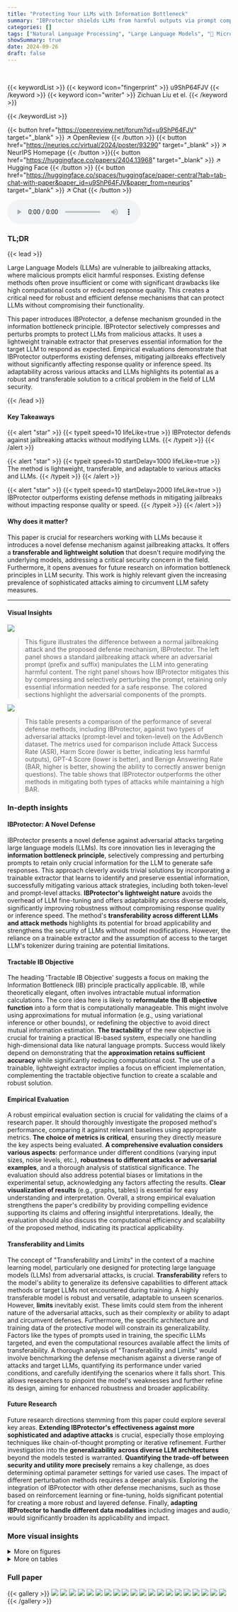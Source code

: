```yaml
---
title: "Protecting Your LLMs with Information Bottleneck"
summary: "IBProtector shields LLMs from harmful outputs via prompt compression, selectively preserving essential information using a trainable extractor."
categories: []
tags: ["Natural Language Processing", "Large Language Models", "🏢 Microsoft Research",]
showSummary: true
date: 2024-09-26
draft: false
---
```


<br>

{{< keywordList >}}
{{< keyword icon="fingerprint" >}} u9ShP64FJV {{< /keyword >}}
{{< keyword icon="writer" >}} Zichuan Liu et el. {{< /keyword >}}
 
{{< /keywordList >}}

{{< button href="https://openreview.net/forum?id=u9ShP64FJV" target="_blank" >}}
↗ OpenReview
{{< /button >}}
{{< button href="https://neurips.cc/virtual/2024/poster/93290" target="_blank" >}}
↗ NeurIPS Homepage
{{< /button >}}{{< button href="https://huggingface.co/papers/2404.13968" target="_blank" >}}
↗ Hugging Face
{{< /button >}}
{{< button href="https://huggingface.co/spaces/huggingface/paper-central?tab=tab-chat-with-paper&paper_id=u9ShP64FJV&paper_from=neurips" target="_blank" >}}
↗ Chat
{{< /button >}}



<audio controls>
    <source src="https://ai-paper-reviewer.com/u9ShP64FJV/podcast.wav" type="audio/wav">
    Your browser does not support the audio element.
</audio>


### TL;DR


{{< lead >}}

Large Language Models (LLMs) are vulnerable to jailbreaking attacks, where malicious prompts elicit harmful responses.  Existing defense methods often prove insufficient or come with significant drawbacks like high computational costs or reduced response quality.  This creates a critical need for robust and efficient defense mechanisms that can protect LLMs without compromising their functionality.



This paper introduces IBProtector, a defense mechanism grounded in the information bottleneck principle. IBProtector selectively compresses and perturbs prompts to protect LLMs from malicious attacks.  It uses a lightweight trainable extractor that preserves essential information for the target LLM to respond as expected.  Empirical evaluations demonstrate that IBProtector outperforms existing defenses, mitigating jailbreaks effectively without significantly affecting response quality or inference speed. Its adaptability across various attacks and LLMs highlights its potential as a robust and transferable solution to a critical problem in the field of LLM security.

{{< /lead >}}


#### Key Takeaways

{{< alert "star" >}}
{{< typeit speed=10 lifeLike=true >}} IBProtector defends against jailbreaking attacks without modifying LLMs. {{< /typeit >}}
{{< /alert >}}

{{< alert "star" >}}
{{< typeit speed=10 startDelay=1000 lifeLike=true >}} The method is lightweight, transferable, and adaptable to various attacks and LLMs. {{< /typeit >}}
{{< /alert >}}

{{< alert "star" >}}
{{< typeit speed=10 startDelay=2000 lifeLike=true >}} IBProtector outperforms existing defense methods in mitigating jailbreaks without impacting response quality or speed. {{< /typeit >}}
{{< /alert >}}

#### Why does it matter?
This paper is crucial for researchers working with LLMs because it introduces a novel defense mechanism against jailbreaking attacks.  It offers a **transferable and lightweight solution** that doesn't require modifying the underlying models, addressing a critical security concern in the field.  Furthermore, it opens avenues for future research on information bottleneck principles in LLM security. This work is highly relevant given the increasing prevalence of sophisticated attacks aiming to circumvent LLM safety measures.

------
#### Visual Insights



![](https://ai-paper-reviewer.com/u9ShP64FJV/figures_1_1.jpg)

> This figure illustrates the difference between a normal jailbreaking attack and the proposed defense mechanism, IBProtector.  The left panel shows a standard jailbreaking attack where an adversarial prompt (prefix and suffix) manipulates the LLM into generating harmful content. The right panel shows how IBProtector mitigates this by compressing and selectively perturbing the prompt, retaining only essential information needed for a safe response.  The colored sections highlight the adversarial components of the prompts.





![](https://ai-paper-reviewer.com/u9ShP64FJV/tables_6_1.jpg)

> This table presents a comparison of the performance of several defense methods, including IBProtector, against two types of adversarial attacks (prompt-level and token-level) on the AdvBench dataset.  The metrics used for comparison include Attack Success Rate (ASR), Harm Score (lower is better, indicating less harmful outputs), GPT-4 Score (lower is better), and Benign Answering Rate (BAR, higher is better, showing the ability to correctly answer benign questions).  The table shows that IBProtector outperforms the other methods in mitigating both types of attacks while maintaining a high BAR.





### In-depth insights


#### IBProtector: A Novel Defense
IBProtector presents a novel defense against adversarial attacks targeting large language models (LLMs).  Its core innovation lies in leveraging the **information bottleneck principle**, selectively compressing and perturbing prompts to retain only crucial information for the LLM to generate safe responses.  This approach cleverly avoids trivial solutions by incorporating a trainable extractor that learns to identify and preserve essential information, successfully mitigating various attack strategies, including both token-level and prompt-level attacks.  **IBProtector's lightweight nature** avoids the overhead of LLM fine-tuning and offers adaptability across diverse models, significantly improving robustness without compromising response quality or inference speed.  The method's **transferability across different LLMs and attack methods** highlights its potential for broad applicability and strengthens the security of LLMs without model modifications.  However, the reliance on a trainable extractor and the assumption of access to the target LLM's tokenizer during training are potential limitations. 

#### Tractable IB Objective
The heading 'Tractable IB Objective' suggests a focus on making the Information Bottleneck (IB) principle practically applicable.  IB, while theoretically elegant, often involves intractable mutual information calculations.  The core idea here is likely to **reformulate the IB objective function** into a form that is computationally manageable. This might involve using approximations for mutual information (e.g., using variational inference or other bounds), or redefining the objective to avoid direct mutual information estimation.  **The tractability** of the new objective is crucial for training a practical IB-based system, especially one handling high-dimensional data like natural language prompts.  Success would likely depend on demonstrating that the **approximation retains sufficient accuracy** while significantly reducing computational cost.  The use of a trainable, lightweight extractor implies a focus on efficient implementation, complementing the tractable objective function to create a scalable and robust solution.

#### Empirical Evaluation
A robust empirical evaluation section is crucial for validating the claims of a research paper.  It should thoroughly investigate the proposed method's performance, comparing it against relevant baselines using appropriate metrics.  **The choice of metrics is critical**, ensuring they directly measure the key aspects being evaluated. **A comprehensive evaluation considers various aspects**:  performance under different conditions (varying input sizes, noise levels, etc.),  **robustness to different attacks or adversarial examples**, and a thorough analysis of statistical significance. The evaluation should also address potential biases or limitations in the experimental setup, acknowledging any factors affecting the results.  **Clear visualization of results** (e.g., graphs, tables) is essential for easy understanding and interpretation. Overall, a strong empirical evaluation strengthens the paper's credibility by providing compelling evidence supporting its claims and offering insightful interpretations.  Ideally, the evaluation should also discuss the computational efficiency and scalability of the proposed method, indicating its practical applicability.

#### Transferability and Limits
The concept of "Transferability and Limits" in the context of a machine learning model, particularly one designed for protecting large language models (LLMs) from adversarial attacks, is crucial. **Transferability** refers to the model's ability to generalize its defensive capabilities to different attack methods or target LLMs not encountered during training.  A highly transferable model is robust and versatile, adaptable to unseen scenarios.  However, **limits** inevitably exist.  These limits could stem from the inherent nature of the adversarial attacks, such as their complexity or ability to adapt and circumvent defenses.  Furthermore, the specific architecture and training data of the protective model will constrain its generalizability. Factors like the types of prompts used in training, the specific LLMs targeted, and even the computational resources available affect the limits of transferability.  A thorough analysis of "Transferability and Limits" would involve benchmarking the defense mechanism against a diverse range of attacks and target LLMs, quantifying its performance under varied conditions, and carefully identifying the scenarios where it falls short. This allows researchers to pinpoint the model's weaknesses and further refine its design, aiming for enhanced robustness and broader applicability.

#### Future Research
Future research directions stemming from this paper could explore several key areas.  **Extending IBProtector's effectiveness against more sophisticated and adaptive attacks** is crucial, especially those employing techniques like chain-of-thought prompting or iterative refinement.  Further investigation into the **generalizability across diverse LLM architectures** beyond the models tested is warranted.  **Quantifying the trade-off between security and utility more precisely** remains a key challenge, as does determining optimal parameter settings for varied use cases.  The impact of different perturbation methods requires a deeper analysis.  Exploring the integration of IBProtector with other defense mechanisms, such as those based on reinforcement learning or fine-tuning, holds significant potential for creating a more robust and layered defense.  Finally, **adapting IBProtector to handle different data modalities** including images and audio, would significantly broaden its applicability and impact.


### More visual insights

<details>
<summary>More on figures
</summary>


![](https://ai-paper-reviewer.com/u9ShP64FJV/figures_3_1.jpg)

> The figure shows the architecture of the IBProtector, a defense mechanism against adversarial attacks on LLMs.  It consists of two main components: a trainable extractor and a frozen predictor. The extractor, which uses a small language model (optional) processes the input prompt and extracts the most informative parts.  This is done by creating a mask that highlights the important tokens for the prediction. This mask is generated by optimizing the compactness and informativeness of the extraction. The extracted, masked prompt is then fed into the frozen predictor, a target large language model. The predictor generates the response to the input prompt based on this extracted information. The training process involves minimizing a loss function that considers both the compactness (minimal information loss) and the prediction quality (accurate responses). The figure illustrates the flow of data through the different components and shows how the trained extractor learns to selectively preserve essential information and reduce noise in the input.


![](https://ai-paper-reviewer.com/u9ShP64FJV/figures_6_1.jpg)

> This figure compares the normal jailbreaking process with the proposed IBProtector defense mechanism.  The left side shows a standard jailbreak attack, highlighting how adversarial prefixes and suffixes are used to manipulate an LLM into generating harmful content.  The right side illustrates how IBProtector works by selectively compressing and perturbing the input prompt, removing extraneous information that could trigger a harmful response while preserving essential details needed for a safe and appropriate answer.


![](https://ai-paper-reviewer.com/u9ShP64FJV/figures_7_1.jpg)

> This figure shows the transferability of IBProtector and Smooth LLMs across different LLMs.  The attack success rate (ASR) is shown for each model, comparing the original attack with IBProtector and Smooth LLMs (with 1, 2, and 4 copies). IBProtector demonstrates significantly lower ASRs across all tested models, highlighting its generalizability.  The Smooth LLM results show that increasing the number of copies (ensemble) improves its performance, but still significantly underperforms IBProtector.


![](https://ai-paper-reviewer.com/u9ShP64FJV/figures_8_1.jpg)

> This figure shows the architecture of the IBProtector model, which consists of a trainable extractor and a frozen predictor.  The extractor takes an input prompt and selectively compresses it, preserving only the essential information needed for the predictor to generate the appropriate response. The small language model is optional and serves as a component of the extractor.  The figure uses visual metaphors (fire and snowflake) to denote the frozen (pre-trained) and trained model components respectively. The overall design aims to improve the robustness of LLMs against adversarial prompts by focusing on informative content and reducing the impact of irrelevant information.


![](https://ai-paper-reviewer.com/u9ShP64FJV/figures_18_1.jpg)

> This figure shows a comparison between the normal jailbreaking process and the proposed IBProtector method. The left side illustrates a normal jailbreak attack where an adversarial prompt (with malicious prefix and suffix highlighted in red) causes the language model to generate harmful content.  The right side shows how IBProtector mitigates this by extracting only essential information from the prompt, compressing it, and then feeding the compressed information to the language model, preventing the generation of harmful content.


![](https://ai-paper-reviewer.com/u9ShP64FJV/figures_20_1.jpg)

> The figure shows the architecture of the IBProtector model. It consists of two main components: a trainable extractor and a frozen predictor. The extractor takes an input prompt and outputs a compressed sub-prompt, highlighting only the most informative parts. The predictor then uses this sub-prompt to generate a response, without needing to modify the underlying LLM. A small language model is optionally included to help the extractor, but it's not a requirement for the process to work. The figure uses fire and snowflake icons to represent the frozen (pre-trained) and trainable parts of the model.


![](https://ai-paper-reviewer.com/u9ShP64FJV/figures_22_1.jpg)

> The figure shows the architecture of the IBProtector model, which consists of a trainable extractor and a frozen predictor. The extractor takes an input prompt and extracts the most informative parts, which are then passed to the predictor to generate a response.  The small language model is optional and can be used to further enhance the performance of the extractor. The figure also highlights the different components of the model and their interactions.


![](https://ai-paper-reviewer.com/u9ShP64FJV/figures_23_1.jpg)

> The figure shows the architecture of the IBProtector model, which consists of a trainable extractor and a frozen predictor.  The extractor takes an input prompt and extracts the most informative parts. These informative parts are then passed to the predictor, which generates the response. A small language model is used optionally to improve the performance of the extractor. The figure highlights that the parameters of the extractor are trained, while the parameters of the predictor are frozen.


![](https://ai-paper-reviewer.com/u9ShP64FJV/figures_24_1.jpg)

> The figure shows the architecture of the IBProtector, a defense mechanism against adversarial attacks on LLMs.  It consists of two main components: a trainable extractor and a frozen predictor. The extractor processes the input prompt and selectively extracts the most informative parts, compressing the prompt while preserving essential information for the LLM to generate the expected response. The predictor then uses this compressed information to generate the response.  A small language model is optionally included in the extractor to aid in the process.  The figure uses visual metaphors (fire and snowflake) to represent the frozen and trained parameters respectively.


</details>




<details>
<summary>More on tables
</summary>


![](https://ai-paper-reviewer.com/u9ShP64FJV/tables_7_1.jpg)
> This table presents the results of evaluating the transferability of the IBProtector's defense mechanism.  It shows the attack success rate (ASR), harm score, and GPT-4 score for different attack methods (original attacks and defense methods) on two different LLMs (Vicuna and LLaMA-2).  The goal is to assess how well IBProtector, trained on specific attacks, performs against unseen attack methods and LLMs.

![](https://ai-paper-reviewer.com/u9ShP64FJV/tables_15_1.jpg)
> This table compares the proposed IBProtector method with six other existing defense methods against adversarial attacks on LLMs.  The comparison is made across several key characteristics: whether each method involves fine-tuning, utilizes a filter mechanism, employs ensemble methods, performs information extraction, demonstrates transferability to unseen attacks or LLMs, supports black-box settings (without modifying the LLM), and the overall computational cost.  The table provides a concise overview of the strengths and weaknesses of various LLM defense approaches.

![](https://ai-paper-reviewer.com/u9ShP64FJV/tables_18_1.jpg)
> This table presents a comparison of the performance of various defense methods, including the proposed IBProtector, against two types of jailbreaking attacks (PAIR and GCG) on two different LLMs (Vicuna and LLaMA-2).  The results are evaluated using three metrics: Attack Success Rate (ASR), Harm Score, and GPT-4 Score. Lower scores for ASR and Harm indicate better defense performance.  The TriviaQA BAR (Benign Answering Rate) is also included, with higher scores being preferable for maintaining the ability to answer benign questions.

![](https://ai-paper-reviewer.com/u9ShP64FJV/tables_21_1.jpg)
> This table presents the performance comparison between IBProtector with and without autoregressive sampling.  It shows the Attack Success Rate (ASR), Harm score, GPT-4 score, and Benign Answering Rate (BAR) for both prompt-level (PAIR) and token-level (GCG) jailbreaking attacks on two different LLMs: Vicuna and LLaMA-2.  Lower ASR and Harm scores indicate better performance, while a higher BAR indicates better preservation of normal functionality. The results demonstrate the impact of autoregressive sampling on the overall effectiveness of the IBProtector defense mechanism.

![](https://ai-paper-reviewer.com/u9ShP64FJV/tables_21_2.jpg)
> This table presents the attack success rates of several methods against cipher-based attacks on GPT-4. The methods include the original attack, Smooth LLM, RA-LLM, Semantic Smooth, and IBProtector. The ciphers used are ASCII, Caesar, Morse, and Self Cipher. The results show the effectiveness of each defense method against different types of cipher-based attacks.

![](https://ai-paper-reviewer.com/u9ShP64FJV/tables_22_1.jpg)
> This table presents a comparison of the performance of various defense methods, including the proposed IBProtector, against two types of jailbreak attacks (PAIR and GCG) on the AdvBench dataset.  The results are evaluated using three metrics: Attack Success Rate (ASR), Harm Score, and GPT-4 Score. Lower scores generally indicate better defense performance.  The table also includes the performance on the TriviaQA dataset to assess the impact on benign prompts.

![](https://ai-paper-reviewer.com/u9ShP64FJV/tables_23_1.jpg)
> This table presents the results of experiments evaluating the impact of different small language models used as extractors within the IBProtector framework.  It shows the Attack Success Rate (ASR), Harm score reduction, GPT-4 score reduction, and Benign Answering Rate (BAR) for both prompt-level (PAIR) and token-level (GCG) attacks, along with the results for a baseline TriviaQA dataset. The goal is to assess how well different extractors generalize across various LLMs and attack methods.  The table helps determine the effectiveness of the IBProtector defense mechanism in mitigating jailbreak attempts and its generalizability across different attack methods.

![](https://ai-paper-reviewer.com/u9ShP64FJV/tables_24_1.jpg)
> This table presents a comparison of the performance of various defense methods, including the proposed IBProtector, against two types of adversarial attacks (PAIR and GCG) on the AdvBench dataset.  It shows the Attack Success Rate (ASR), Harm score reduction, and GPT-4 score reduction for each method.  Lower values for ASR, Harm, and GPT-4 indicate better defense performance.  The table also includes the Benign Answering Rate (BAR) on the TriviaQA dataset, with higher values indicating better preservation of the ability to answer benign questions.  The results demonstrate IBProtector's superior performance compared to other methods.

![](https://ai-paper-reviewer.com/u9ShP64FJV/tables_24_2.jpg)
> This table presents a comparison of the performance of IBProtector against other state-of-the-art defense methods on the AdvBench dataset.  It evaluates performance across three metrics (Attack Success Rate (ASR), Harm Score, and GPT-4 Score) for both prompt-level (PAIR) and token-level (GCG) jailbreaking attacks.  Lower scores for ASR and Harm indicate better defense performance, while higher scores for GPT-4 indicate better preservation of response quality.  The table shows that IBProtector significantly outperforms the other methods.

</details>




### Full paper

{{< gallery >}}
<img src="https://ai-paper-reviewer.com/u9ShP64FJV/1.png" class="grid-w50 md:grid-w33 xl:grid-w25" />
<img src="https://ai-paper-reviewer.com/u9ShP64FJV/2.png" class="grid-w50 md:grid-w33 xl:grid-w25" />
<img src="https://ai-paper-reviewer.com/u9ShP64FJV/3.png" class="grid-w50 md:grid-w33 xl:grid-w25" />
<img src="https://ai-paper-reviewer.com/u9ShP64FJV/4.png" class="grid-w50 md:grid-w33 xl:grid-w25" />
<img src="https://ai-paper-reviewer.com/u9ShP64FJV/5.png" class="grid-w50 md:grid-w33 xl:grid-w25" />
<img src="https://ai-paper-reviewer.com/u9ShP64FJV/6.png" class="grid-w50 md:grid-w33 xl:grid-w25" />
<img src="https://ai-paper-reviewer.com/u9ShP64FJV/7.png" class="grid-w50 md:grid-w33 xl:grid-w25" />
<img src="https://ai-paper-reviewer.com/u9ShP64FJV/8.png" class="grid-w50 md:grid-w33 xl:grid-w25" />
<img src="https://ai-paper-reviewer.com/u9ShP64FJV/9.png" class="grid-w50 md:grid-w33 xl:grid-w25" />
<img src="https://ai-paper-reviewer.com/u9ShP64FJV/10.png" class="grid-w50 md:grid-w33 xl:grid-w25" />
<img src="https://ai-paper-reviewer.com/u9ShP64FJV/11.png" class="grid-w50 md:grid-w33 xl:grid-w25" />
<img src="https://ai-paper-reviewer.com/u9ShP64FJV/12.png" class="grid-w50 md:grid-w33 xl:grid-w25" />
<img src="https://ai-paper-reviewer.com/u9ShP64FJV/13.png" class="grid-w50 md:grid-w33 xl:grid-w25" />
<img src="https://ai-paper-reviewer.com/u9ShP64FJV/14.png" class="grid-w50 md:grid-w33 xl:grid-w25" />
<img src="https://ai-paper-reviewer.com/u9ShP64FJV/15.png" class="grid-w50 md:grid-w33 xl:grid-w25" />
<img src="https://ai-paper-reviewer.com/u9ShP64FJV/16.png" class="grid-w50 md:grid-w33 xl:grid-w25" />
<img src="https://ai-paper-reviewer.com/u9ShP64FJV/17.png" class="grid-w50 md:grid-w33 xl:grid-w25" />
<img src="https://ai-paper-reviewer.com/u9ShP64FJV/18.png" class="grid-w50 md:grid-w33 xl:grid-w25" />
<img src="https://ai-paper-reviewer.com/u9ShP64FJV/19.png" class="grid-w50 md:grid-w33 xl:grid-w25" />
<img src="https://ai-paper-reviewer.com/u9ShP64FJV/20.png" class="grid-w50 md:grid-w33 xl:grid-w25" />
{{< /gallery >}}